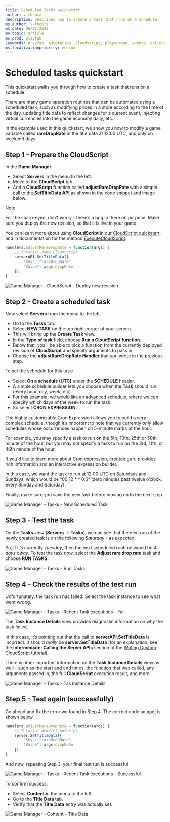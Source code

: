 ```yaml
---
title: Scheduled Tasks quickstart
author: v-thopra
description: Describes how to create a task that runs on a schedule.
ms.author: v-thopra
ms.date: 06/11/2018
ms.topic: article
ms.prod: playfab
keywords: playfab, automation, cloudscript, playstream, events, actions
ms.localizationpriority: medium
---
```


# Scheduled tasks quickstart

This quickstart walks you through how to create a task that runs on a schedule.

There are many game operation routines that can be automated using a scheduled task, such as modifying prices in a store according to the time of the day, updating title data to reflect changes for a current event, injecting virtual currencies into the game economy daily, etc.

In the example used in this quickstart, we show you how to modify a game variable called **rareDropRate** in the title data at 12:00 UTC, and only on weekend days.

## Step 1 - Prepare the CloudScript

In the **Game Manager**:

- Select **Servers** in the menu to the left.
- Move to the **CloudScript** tab.
- Add a **CloudScript** function called **adjustRareDropRate** with a simple call to the **SetTitleData API** as shown in the code snippet and image below.

> [!NOTE]
> For the sharp-eyed, don’t worry - there’s a bug in there on purpose. Make sure you deploy the new revision, so that it is live in your game.

You can learn more about using **CloudScript** in our [CloudScript quickstart](../cloudscript/quickstart.md), and in documentation for the method [ExecuteCloudScript](xref:titleid.playfabapi.com.client.server-sidecloudscript.executecloudscript).

```javascript
handlers.adjustRareDropRate = function(args) {
    // Tutorial demo CloudScript
    serverAPI.SetTitleData({
        "Key": "rareDropRate",
        "Value": args.dropRate
    });
}
```

![Game Manager - CloudScript - Deploy new revision](media/tutorials/game-manager-cloudscript-deploy-new-revision.png)  

## Step 2 - Create a scheduled task

Now select **Servers** from the menu to the left.

- Go to the **Tasks** tab.
- Select **NEW TASK** on the top right corner of your screen.
- This will bring up the **Create Task** view. 
- In the **Type of task** field, choose **Run a CloudScript function**.
- Below that, you’ll be able to pick a function from the currently deployed revision of **CloudScript** and specify arguments to pass in.
- Choose the **adjustRareDropRate Handler** that you wrote in the previous step.

To set the schedule for this task:

- Select **On a schedule (UTC)** under the **SCHEDULE** header.
- A simple schedule builder lets you choose when the **Task** should run (every hour, day, week, etc).
- For this example, we would like an advanced schedule, where we can specify which days of the week to run the task.
- So select **CRON EXPRESSION**.

The highly customizable Cron Expression allows you to build a very complex schedule, though it’s important to note that we currently *only* allow schedules whose occurrences happen on 5-minute marks of the hour.

For example, you may specify a task to run on the 5th, 10th, 25th,or 50th minute of the hour, but you may *not* specify a task to run on the 3rd, 11th, or 46th minute of the hour.

If you'd like to learn more about Cron expression, [crontab.guru](https://crontab.guru/) provides rich information and an interactive expression builder.

In this case, we want the task to run at 12:00 UTC on Saturdays and Sundays, which would be “00 12 * * 0,6” (zero minutes past twelve o’clock, every Sunday and Saturday).

Finally, make sure you save the new task before moving on to the next step.

![Game Manager - Tasks - New Scheduled Task](media/tutorials/game-manager-tasks-new-scheduled-task.png)  

## Step 3 - Test the task

On the **Tasks** view (**Servers** -> **Tasks**), we can see that the next run of the newly created task is on the following *Saturday* - as expected.

So, if it’s currently *Tuesday*, then the next scheduled runtime would be *4 days away*. To test the task *now*, select the **Adjust rare drop rate** task and choose **RUN TASKS**.

![Game Manager - Tasks - Run Tasks](media/tutorials/game-manager-tasks-run-tasks.png)  

## Step 4 - Check the results of the test run

Unfortunately, the task run has failed. Select the task instance to see what went wrong.

![Game Manager - Tasks - Recent Task executions - Fail](media/tutorials/game-manager-tasks-recent-task-executions-failed.png)  

The **Task Instance Details** view provides diagnostic information on why the task failed.

In this case, it’s pointing out that the call to **serverAPI.SetTitleData** is incorrect. It should *really* be **server.SetTitleData** (for an explanation, see the **Intermediate: Calling the Server APIs** section of the [Writing Custom CloudScript](../cloudscript/writing-custom-cloudscript.md#intermediate-calling-the-server-apis) tutorial).

There is other important information on the **Task Instance Details** view as well - such as the start and end times, the function that was called, any arguments passed in, the full **CloudScript** execution result, and more.

![Game Manager - Tasks - Tas Instance Details](media/tutorials/game-manager-tasks-task-instance-details.png)  

## Step 5 - Test again (successfully)

Go ahead and fix the error we found in Step 4. The correct code snippet is shown below.

```javascript
handlers.adjustRareDropRate = function(args) {
    // Tutorial demo CloudScript
    server.SetTitleData({
        "Key": "rareDropRate",
        "Value": args.dropRate
    });
}
```

And now, repeating Step 3, your final test run is successful.

![Game Manager - Tasks - Recent Task executions - Successful](media/tutorials/game-manager-tasks-recent-task-executions-successful.png)  

To confirm success:

- Select **Content** in the menu to the left.
- Go to the **Title Data** tab.
- Verify that the **Title Data** entry was actually set.

![Game Manager - Content - Title Data](media/tutorials/game-manager-content-title-data.png)  